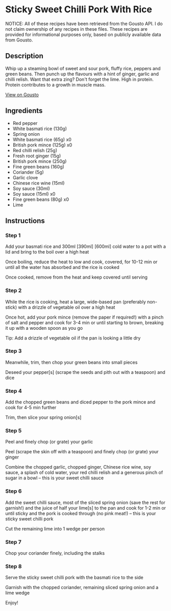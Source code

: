 # Sticky Sweet Chilli Pork With Rice

NOTICE: All of these recipes have been retrieved from the Gousto API. I do not claim ownership of any recipes in these files. These recipes are provided for informational purposes only, based on publicly available data from Gousto.

## Description

Whip up a steaming bowl of sweet and sour pork, fluffy rice, peppers and green beans. Then punch up the flavours with a hint of ginger, garlic and chilli relish. Want that extra zing? Don't forget the lime. High in protein. Protein contributes to a growth in muscle mass.

[View on Gousto](https://www.gousto.co.uk/recipes/cookbook/sticky-sweet-chilli-pork-with-rice)

## Ingredients

- Red pepper
- White basmati rice (130g)
- Spring onion
- White basmati rice (65g) x0
- British pork mince (125g) x0
- Red chilli relish (25g)
- Fresh root ginger (15g)
- British pork mince (250g)
- Fine green beans (160g)
- Coriander (5g)
- Garlic clove
- Chinese rice wine (15ml)
- Soy sauce (30ml)
- Soy sauce (15ml) x0
- Fine green beans (80g) x0
- Lime

## Instructions


### Step 1

Add your basmati rice and 300ml <span class="text-purple">[390ml]</span> <span class="text-danger">[600ml]</span> cold water to a pot with a lid and bring to the boil over a high heat

Once boiling, reduce the heat to low and cook, covered, for 10-12 min or until all the water has absorbed and the rice is cooked

Once cooked, remove from the heat and keep covered until serving


### Step 2

While the rice is cooking, heat a large, wide-based pan (preferably non-stick) with a drizzle of vegetable oil over a high heat

Once hot, add your pork mince (remove the paper if required!) with a pinch of salt and pepper and cook for 3-4 min or until starting to brown, breaking it up with a wooden spoon as you go

Tip: Add a drizzle of vegetable oil if the pan is looking a little dry


### Step 3

Meanwhile, trim, then chop your green beans into small pieces

Deseed your pepper[s] (scrape the seeds and pith out with a teaspoon) and dice


### Step 4

Add the chopped green beans and diced pepper to the pork mince and cook for 4-5 min further

Trim, then slice your spring onion[s]


### Step 5

Peel and finely chop (or grate) your garlic

Peel (scrape the skin off with a teaspoon) and finely chop (or grate) your ginger

Combine the chopped garlic, chopped ginger, Chinese rice wine, soy sauce, a splash of cold water, your red chilli relish and a generous pinch of sugar in a bowl – this is your sweet chilli sauce


### Step 6

Add the sweet chilli sauce, most of the sliced spring onion (save the rest for garnish!) and the juice of half your lime[s] to the pan and cook for 1-2 min or until sticky and the pork is cooked through (no pink meat!) – this is your sticky sweet chilli pork

Cut the remaining lime into 1 wedge per person


### Step 7

Chop your coriander finely, including the stalks

### Step 8

Serve the sticky sweet chilli pork with the basmati rice to the side

Garnish with the chopped coriander, remaining sliced spring onion and a lime wedge

Enjoy!

